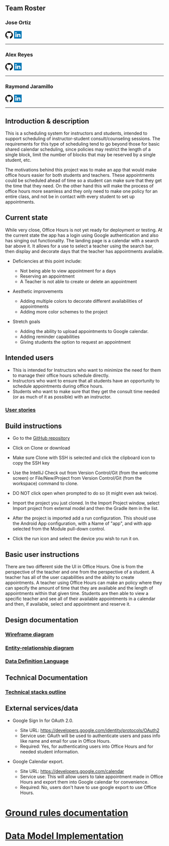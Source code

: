 ## Team Roster

### Jose Ortiz

[![GitHub](github.png)](https://jortiz07.github.io/)  [![LinkedIn](linkedin.png)](https://www.linkedin.com/in/jose-ortiz-/)

---

### Alex Reyes

[![GitHub](github.png)](https://vexurion.github.io/)  [![LinkedIn](linkedin.png)](https://www.linkedin.com/in/alexx-reyes/)

---

### Raymond Jaramillo

[![GitHub](github.png)](https://raymondjaramillo.github.io/)  [![LinkedIn](linkedin.png)](https://www.linkedin.com/in/raymondjaramillo/)

---

## Introduction & description

This is a scheduling system for instructors and students, intended to support scheduling of instructor-student consult/counseling sessions.
The requirements for this type of scheduling tend to go beyond those for basic shared calendar scheduling, since policies may restrict the length of a single block, limit the number of blocks that may be reserved by a single student, etc.

The motivations behind this project was to make an app that would make office hours easier for both students and teachers. These appointments could be scheduled ahead of time so a student can make sure that they get the time that they need. On the other hand this will make the process of office hours more seamless and they only need to make one policy for an entire class, and not be in contact with every student to set up appointments.

## Current state

While very close, Office Hours is not yet ready for deployment or testing. At the current state the app has a login using Google authentication and also has singing out functionality. The landing page is a calendar with a search bar above it. It allows for a use to select a teacher using the search bar, then display and decorate days that the teacher has appointments available.

* Deficiencies at this point include:

    * Not being able to view appointment for a days
    * Reserving an appointment
    * A Teacher is not able to create or delete an appointment
* Aesthetic improvements

    * Adding multiple colors to decorate different availabilities of appointments
    * Adding more color schemes to the project

* Stretch goals

    * Adding the ability to upload appointments to Google calendar.
    * Adding reminder capabilities
    * Giving students the option to request an appointment

## Intended users

* This is intended for Instructors who want to minimize the need for them to manage their office hours schedule directly.
* Instructors who want to ensure that all students have an opportunity to schedule appointments during office hours.
* Students who want to make sure that they get the consult time needed (or as much of it as possible) with an instructor.

### [User stories](user-stories.md)

## Build instructions

* Go to the [GitHub repository](https://github.com/the-trail-blazer/trailblazer-client)

* Click on Clone or download

* Make sure Clone with SSH is selected and click the clipboard icon to copy the SSH key

* Use the IntelliJ Check out from Version Control/Git (from the welcome screen) or File/New/Project from Version Control/Git (from the workspace) command to clone.

* DO NOT click open when prompted to do so (it might even ask twice).

* Import the project you just cloned. In the Import Project window, select Import project from external model and then the Gradle item in the list.

* After the project is imported add a run configuration. This should use the Android App configuration, with a Name of "app", and with app selected from the Module pull-down control.

* Click the run icon and select the device you wish to run it on.

## Basic user instructions

There are two different side the UI in Office Hours. One is from the perspective of the teacher and one from the perspective of a student. A teacher has all of the user capabilities and the ability to create appointments. A teacher using Office Hours can make an policy where they can specify the amount of time that they are available and the length of appointments within that given time. Students are then able to view a specific teacher and see all of their available appointments in a calendar and then, if available, select and appointment and reserve it.

## Design documentation

### [Wireframe diagram](wireframe.md)

### [Entity-relationship diagram](erd.md)

### [Data Definition Language](ddl.md)

## Technical Documentation

### [Technical stacks outline](technical-stacks-outline.md)

## External services/data

* Google Sign In for OAuth 2.0.

    * Site URL: <https://developers.google.com/identity/protocols/OAuth2>
    * Service use: OAuth will be used to authenticate users and pass info like name and email for use in Office Hours.
    * Required: Yes, for authenticating users into Office Hours and for needed student information.

* Google Calendar export.

    * Site URL: <https://developers.google.com/calendar>
    * Service use: This will allow users to take appointment made in Office Hours and export them into Google calendar for convenience.
    * Required: No, users don't have to use google export to use Office Hours.

# [Ground rules documentation](ground-rules.md)

# [Data Model Implementation](data-model.md)
